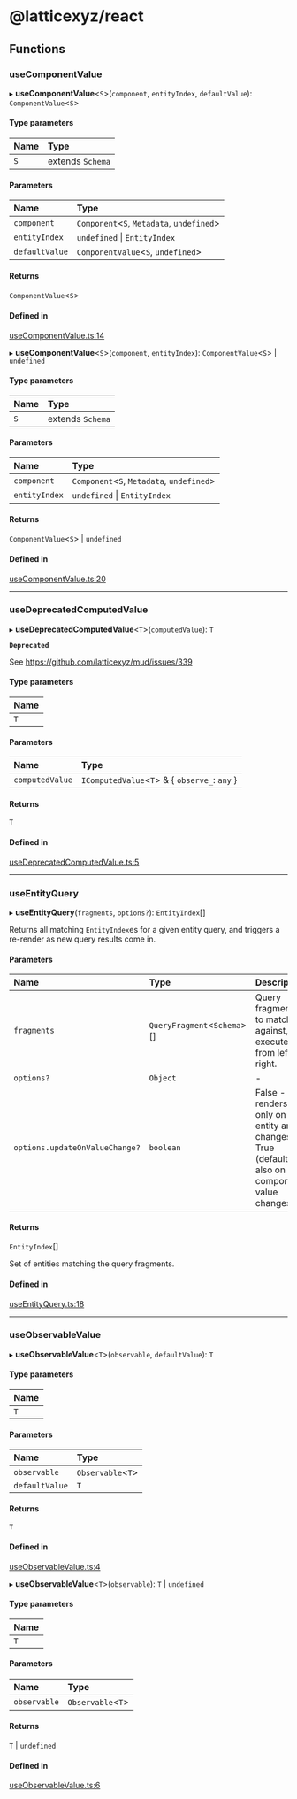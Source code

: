 # @latticexyz/react

## Functions

### useComponentValue

▸ **useComponentValue**<`S`\>(`component`, `entityIndex`, `defaultValue`): `ComponentValue`<`S`\>

#### Type parameters

| Name | Type             |
| :--- | :--------------- |
| `S`  | extends `Schema` |

#### Parameters

| Name           | Type                                       |
| :------------- | :----------------------------------------- |
| `component`    | `Component`<`S`, `Metadata`, `undefined`\> |
| `entityIndex`  | `undefined` \| `EntityIndex`               |
| `defaultValue` | `ComponentValue`<`S`, `undefined`\>        |

#### Returns

`ComponentValue`<`S`\>

#### Defined in

[useComponentValue.ts:14](https://github.com/latticexyz/mud/blob/edf9adc1e/packages/react/src/useComponentValue.ts#L14)

▸ **useComponentValue**<`S`\>(`component`, `entityIndex`): `ComponentValue`<`S`\> \| `undefined`

#### Type parameters

| Name | Type             |
| :--- | :--------------- |
| `S`  | extends `Schema` |

#### Parameters

| Name          | Type                                       |
| :------------ | :----------------------------------------- |
| `component`   | `Component`<`S`, `Metadata`, `undefined`\> |
| `entityIndex` | `undefined` \| `EntityIndex`               |

#### Returns

`ComponentValue`<`S`\> \| `undefined`

#### Defined in

[useComponentValue.ts:20](https://github.com/latticexyz/mud/blob/edf9adc1e/packages/react/src/useComponentValue.ts#L20)

---

### useDeprecatedComputedValue

▸ **useDeprecatedComputedValue**<`T`\>(`computedValue`): `T`

**`Deprecated`**

See https://github.com/latticexyz/mud/issues/339

#### Type parameters

| Name |
| :--- |
| `T`  |

#### Parameters

| Name            | Type                                           |
| :-------------- | :--------------------------------------------- |
| `computedValue` | `IComputedValue`<`T`\> & { `observe_`: `any` } |

#### Returns

`T`

#### Defined in

[useDeprecatedComputedValue.ts:5](https://github.com/latticexyz/mud/blob/edf9adc1e/packages/react/src/useDeprecatedComputedValue.ts#L5)

---

### useEntityQuery

▸ **useEntityQuery**(`fragments`, `options?`): `EntityIndex`[]

Returns all matching `EntityIndex`es for a given entity query,
and triggers a re-render as new query results come in.

#### Parameters

| Name                           | Type                         | Description                                                                                        |
| :----------------------------- | :--------------------------- | :------------------------------------------------------------------------------------------------- |
| `fragments`                    | `QueryFragment`<`Schema`\>[] | Query fragments to match against, executed from left to right.                                     |
| `options?`                     | `Object`                     | -                                                                                                  |
| `options.updateOnValueChange?` | `boolean`                    | False - re-renders only on entity array changes. True (default) - also on component value changes. |

#### Returns

`EntityIndex`[]

Set of entities matching the query fragments.

#### Defined in

[useEntityQuery.ts:18](https://github.com/latticexyz/mud/blob/edf9adc1e/packages/react/src/useEntityQuery.ts#L18)

---

### useObservableValue

▸ **useObservableValue**<`T`\>(`observable`, `defaultValue`): `T`

#### Type parameters

| Name |
| :--- |
| `T`  |

#### Parameters

| Name           | Type               |
| :------------- | :----------------- |
| `observable`   | `Observable`<`T`\> |
| `defaultValue` | `T`                |

#### Returns

`T`

#### Defined in

[useObservableValue.ts:4](https://github.com/latticexyz/mud/blob/edf9adc1e/packages/react/src/useObservableValue.ts#L4)

▸ **useObservableValue**<`T`\>(`observable`): `T` \| `undefined`

#### Type parameters

| Name |
| :--- |
| `T`  |

#### Parameters

| Name         | Type               |
| :----------- | :----------------- |
| `observable` | `Observable`<`T`\> |

#### Returns

`T` \| `undefined`

#### Defined in

[useObservableValue.ts:6](https://github.com/latticexyz/mud/blob/edf9adc1e/packages/react/src/useObservableValue.ts#L6)
